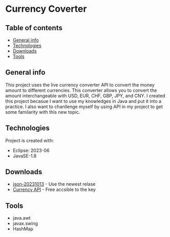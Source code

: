 # Currency Coverter

## Table of contents
* [General info](#general-info)
* [Technologies](#technologies)
* [Downloads](#downloads)
* [Tools](#tools) 

## General info
This project uses the live currency converter API to convert the money amount to different currencies. This converter allows you to convert the amount interchangeable with USD, EUR, CHF, GBP, JPY, and CNY. I created this project becasue I want to use my knowledges in Java and put it into a practice. I also want to chanllenge myself by using API in my project to get some familarity with this new topic. 
	
## Technologies
Project is created with:
* Eclipse: 2023-06
* JavaSE-1.8

## Downloads
* [json-20231013](https://github.com/stleary/JSON-java) - Use the newest relase
* [Currency API](https://exchangeratesapi.io/) - Free accsible to the key

## Tools
* java.awt
* javax.swing
* HashMap



  
  
